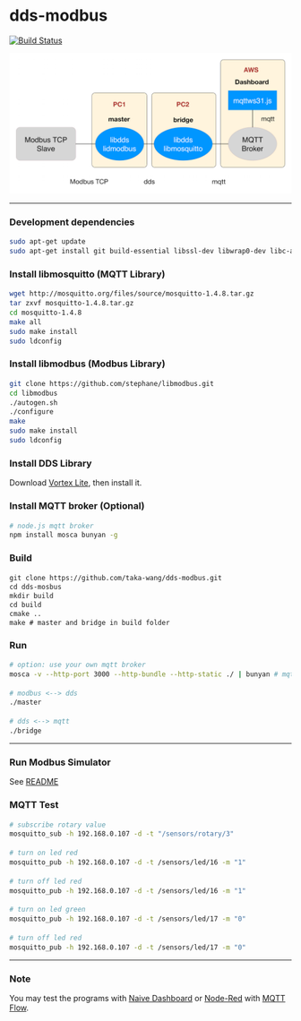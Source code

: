 # dds-modbus

[![Build Status](https://travis-ci.org/taka-wang/dds-modbus.svg?branch=master)](https://travis-ci.org/taka-wang/dds-modbus)

![component](ncomponent.png)

---

### Development dependencies

```bash
sudo apt-get update
sudo apt-get install git build-essential libssl-dev libwrap0-dev libc-ares-dev uuid-dev automake libtool cmake
```

### Install libmosquitto (MQTT Library)

```bash
wget http://mosquitto.org/files/source/mosquitto-1.4.8.tar.gz
tar zxvf mosquitto-1.4.8.tar.gz
cd mosquitto-1.4.8
make all
sudo make install
sudo ldconfig
```

### Install libmodbus (Modbus Library)

```bash
git clone https://github.com/stephane/libmodbus.git
cd libmodbus
./autogen.sh
./configure
make
sudo make install
sudo ldconfig
```

### Install DDS Library
Download [Vortex Lite](http://www.prismtech.com/vortex/software-downloads), then install it.

### Install MQTT broker (Optional)

```bash
# node.js mqtt broker
npm install mosca bunyan -g
```

### Build
```
git clone https://github.com/taka-wang/dds-modbus.git
cd dds-mosbus
mkdir build
cd build
cmake ..
make # master and bridge in build folder
```

### Run

```bash
# option: use your own mqtt broker
mosca -v --http-port 3000 --http-bundle --http-static ./ | bunyan # mqtt broker

# modbus <--> dds
./master

# dds <--> mqtt
./bridge
```

--- 

### Run Modbus Simulator
See [README](modbus/README.md)

### MQTT Test

```bash
# subscribe rotary value
mosquitto_sub -h 192.168.0.107 -d -t "/sensors/rotary/3"

# turn on led red
mosquitto_pub -h 192.168.0.107 -d -t /sensors/led/16 -m "1"

# turn off led red
mosquitto_pub -h 192.168.0.107 -d -t /sensors/led/16 -m "1"

# turn on led green
mosquitto_pub -h 192.168.0.107 -d -t /sensors/led/17 -m "0"

# turn off led red
mosquitto_pub -h 192.168.0.107 -d -t /sensors/led/17 -m "0"
```
---

### Note

You may test the programs with [Naive Dashboard](public) or [Node-Red](http://nodered.org/) with [MQTT Flow](node-red-flow.json).